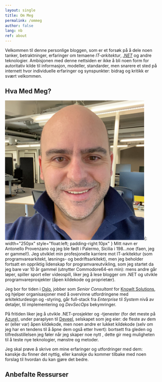 ```yaml
---
layout: single
title: Om Meg
permalink: /ommeg
author: false
lang: nb
ref: about
---
```


Velkommen til denne personlige bloggen, som er et forsøk på å dele noen tanker, betraktninger, erfaringer om temaene _IT-arkitektur_, _[.NET](https://dotnet.microsoft.com)_ og andre teknologier.
Ambisjonen med denne nettsiden er ikke å bli noen form for autoritativ kilde til informasjon, modeller, standarder, men snarere et sted på internett hvor individuelle erfaringer og synspunkter: bidrag og kritikk er svært velkommen.

## Hva Med Meg?

![Antonello](/assets/img/antonello.png){: width="250px" style="float:left; padding-right:10px" } Mitt navn er Antonello Provenzano og jeg ble født i Palermo, Sicilia i 198...noe (faen, jeg er gammel!).
Jeg utviklet min profesjonelle karriere mot IT-arkitektur (som programvarearkitekt, løsnings- og bedriftsarkitekt), men jeg beholder fortsatt en oppriktig lidenskap for programvareutvikling, som jeg startet da jeg bare var 10 år gammel (utnytter Commodore64-en min): mens andre går løper, spiller sport eller videospill, liker jeg å lese blogger om .NET og utvikle programvareprosjekter (åpen kildekode og proprietær).

Jeg bor for tiden i [Oslo](https://www.google.com/maps/@59.9077505,10.7912812,13.01z), jobber som _Senior Consultant_ for [KnowIt Solutions](https://knowit.no), og hjelper organisasjoner med å overvinne utfordringene med arkitekturdesign og -styring, går full-stack fra _Enterprise_ til _System_ nivå av detaljer, til implementering og _DevSecOps_ bekymringer.

På fritiden liker jeg å utvikle .NET-prosjekter og -tjenester (for det meste på [Azure](https://azure.com)), under paraplyen til [Deveel](https://deveel.com), selskapet som jeg eier: de fleste av dem er (eller var) åpen kildekode, men noen andre er lukket kildekode (selv om jeg har en tendens til å åpne dem også etter hvert): bortsett fra gleden og tilfredsstillelsen jeg føler når jeg skaper noe nytt , dette gir meg muligheten til å teste nye teknologier, mønstre og metoder.

Jeg skal prøve å skrive om mine erfaringer og utfordringer med dem: kanskje du finner det nyttig, eller kanskje du kommer tilbake med noen forslag til hvordan du kan gjøre det bedre.

## Anbefalte Ressurser

